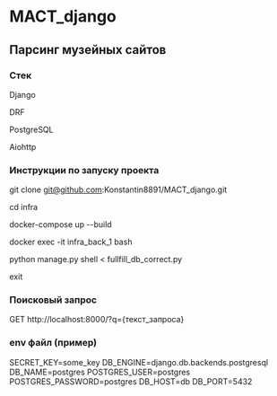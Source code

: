 # MACT_django

## Парсинг музейных сайтов

### Стек

Django

DRF

PostgreSQL

Aiohttp

### Инструкции по запуску проекта

git clone git@github.com:Konstantin8891/MACT_django.git

cd infra

docker-compose up --build

docker exec -it infra_back_1 bash

python manage.py shell < fullfill_db_correct.py

exit

### Поисковый запрос 

GET http://localhost:8000/?q={текст_запроса}

### env файл (пример)

SECRET_KEY=some_key
DB_ENGINE=django.db.backends.postgresql
DB_NAME=postgres
POSTGRES_USER=postgres
POSTGRES_PASSWORD=postgres
DB_HOST=db
DB_PORT=5432
